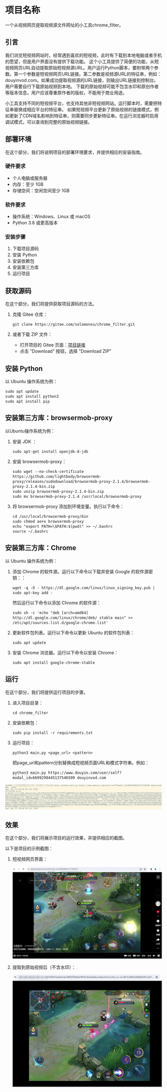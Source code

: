 # 项目名称
一个从视频网页提取视频源文件网址的小工具chrome_filter。

## 引言
我们浏览短视频网站时，经常遇到喜欢的短视频，此时有下载到本地电脑或者手机的愿望，但是用户界面没有提供下载功能。
这个小工具提供了简便的功能，从短视频网页URL自动提取原始短视频源URL。用户运行Python脚本，要附带两个参数。第一个参数是短视频网页URL链接。第二参数是视频源URL的特征串，例如：douyinvod.com。如果成功提取视频源的URL链接，则输出URL链接到控制台。用户需要自行下载原始视频到本地。
下载的原始视频可能不包含水印和原创作者等版本信息。用户应该尊重原作者的版权，不能用于商业用途。

小工具支持不同的短视频平台，也支持其他非短视频网站。运行脚本时，需要把特征串替换成相应平台的特征串。
如果短视频平台更新了原始视频的链接模式，例如更新了CDN域名影响到特征串，则需要同步更新特征串。在运行浏览器时启用调试模式，可以查询到完整的原始视频链接。

## 部署环境
在这个部分，我们将说明项目的部署环境要求，并提供相应的安装指南。

### 硬件要求
- 个人电脑或服务器
- 内存：至少 1GB
- 存储空间：空闲空间至少 1GB

### 软件要求
- 操作系统：Windows、Linux 或 macOS
- Python 3.8 或更高版本

### 安装步骤
1. 下载项目源码
2. 安装 Python
3. 安装依赖包
4. 安装第三方库
5. 运行项目

## 获取源码
   在这个部分，我们将提供获取项目源码的方法。

1. 克隆 Gitee 仓库：
   ```
   git clone https://gitee.com/solomonxu/chrome_filter.git
   ```

2. 或者下载 ZIP 文件：
   - 打开项目的 Gitee 页面：[项目链接](https://gitee.com/solomonxu/chrome_filter.git)
   - 点击 "Download" 按钮，选择 "Download ZIP"

## 安装 Python
   以 Ubuntu 操作系统为例：
   ```
   sudo apt update
   sudo apt install python3
   sudo apt install pip
   ```

## 安装第三方库：browsermob-proxy
   以Ubuntu操作系统为例：

   1. 安装 JDK ：
      ```
      sudo apt-get install openjdk-8-jdk
      ```      

  2. 安装 browsermob-proxy：
      ```
      sudo wget --no-check-certificate https://github.com/lightbody/browsermob-proxy/releases/sudodownload/browsermob-proxy-2.1.4/browsermob-proxy-2.1.4-bin.zip
      sudo unzip browsermob-proxy-2.1.4-bin.zip
      sudo mv browsermob-proxy-2.1.4 /usr/local/browsermob-proxy
      ```

   3. 将 browsermob-proxy 添加到环境变量。执行以下命令：
      ```
      cd /usr/local/browsermob-proxy/bin
      sudo chmod ao+x browsermob-proxy
      echo "export PATH=\$PATH:$(pwd)" >> ~/.bashrc
      source ~/.bashrc
      ```

## 安装第三方库：Chrome
   以 Ubuntu 操作系统为例：

   1. 添加 Chrome 的软件源。运行以下命令以下载并安装 Google 的软件源密钥：：
      ``` 
      wget -q -O - https://dl.google.com/linux/linux_signing_key.pub | sudo apt-key add -
      ``` 
      然后运行以下命令以添加 Chrome 的软件源：
      ``` 
      sudo sh -c 'echo "deb [arch=amd64] http://dl.google.com/linux/chrome/deb/ stable main" >> /etc/apt/sources.list.d/google-chrome.list'
      ``` 

   2. 更新软件包列表。运行以下命令以更新 Ubuntu 的软件包列表：
      ```
      sudo apt update
      ```

   3. 安装 Chrome 浏览器。运行以下命令以安装 Chrome：
      ```
      sudo apt install google-chrome-stable
      ``` 

## 运行
在这个部分，我们将提供运行项目的步骤。

1. 进入项目目录：
   ```
   cd chrome_filter
   ```

2. 安装依赖包：
   ```
   sudo pip install -r requirements.txt
   ```

3. 运行项目：
   ```
   python3 main.py <page_url> <pattern>
   ```
   把page_url和pattern分别替换成短视频页面URL和模式字符串。例如：
   ```
   python3 main.py https://www.douyin.com/user/self?modal_id=6699298445137546509 douyinvod.com
   ```
![界面截图](pics/screenshot1.png)

## 效果
在这个部分，我们将展示项目的运行效果，并提供相应的截图。

以下是项目的示例截图：
1. 短视频网页界面：

   ![项目效果](pics/screenshot2.png)

2. 提取到原始视频后（不含水印）：

   ![项目效果](pics/screenshot3.png)
